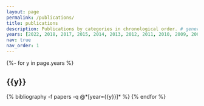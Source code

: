 ```yaml
---
layout: page
permalink: /publications/
title: publications
description: Publications by categories in chronological order. # generated by jekyll-scholar.
years: [2022, 2018, 2017, 2015, 2014, 2013, 2012, 2011, 2010, 2009, 2008, 2007, 2006, 2005, 2004] # 2021, 2020, 2019, 2016,  2003
nav: true
nav_order: 1
---
```

<!-- _pages/publications.md -->
<div class="publications">

{%- for y in page.years %}
  <h2 class="year">{{y}}</h2>
  {% bibliography -f papers -q @*[year={{y}}]* %}
{% endfor %}

</div>
